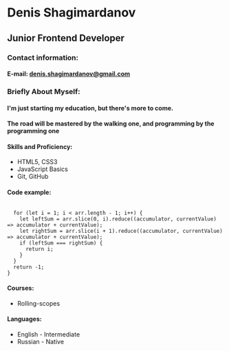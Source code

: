 # Denis Shagimardanov
## Junior Frontend Developer
### Contact information:
#### E-mail: denis.shagimardanov@gmail.com
### Briefly About Myself:
#### I'm just starting my education, but there's more to come.
#### The road will be mastered by the walking one, and programming by the programming one
#### Skills and Proficiency:
* HTML5, CSS3
* JavaScript Basics
* Git, GitHub
#### Code example:
``` unction peak(arr) {

  for (let i = 1; i < arr.length - 1; i++) {
    let leftSum = arr.slice(0, i).reduce((accumulator, currentValue) => accumulator + currentValue);
    let rightSum = arr.slice(i + 1).reduce((accumulator, currentValue) => accumulator + currentValue);
    if (leftSum === rightSum) {
      return i;
    }
  }
  return -1;
} 
```
#### Courses:
* Rolling-scopes
#### Languages:
* English - Intermediate
* Russian - Native